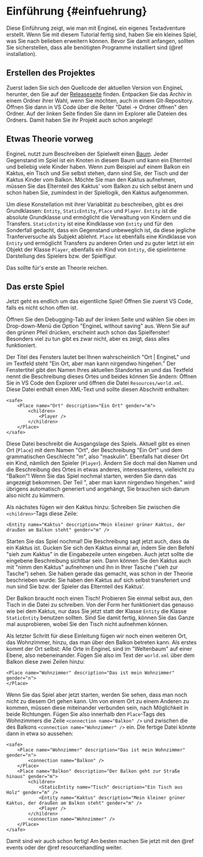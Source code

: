 # Einführung {#einfuehrung}

Diese Einführung zeigt, wie man mit EngineL ein eigenes Textadventure erstellt. Wenn Sie mit diesem Tutorial fertig sind, haben Sie ein kleines Spiel, was Sie nach belieben erweitern können. Bevor Sie damit anfangen, sollten Sie sicherstellen, dass alle benötigten Programme installiert sind (@ref installation).

## Erstellen des Projektes

Zuerst laden Sie sich den Quellcode der aktuellen Version von EngineL herunter, den Sie auf der [Releaseseite](https://github.com/Janonard/EngineL/releases) finden. Entpacken Sie das Archiv in einem Ordner ihrer Wahl, wenn Sie möchten, auch in einem Git-Repository. Öffnen Sie dann in VS Code über die Reiter "Datei -> Ordner öffnen" den Ordner. Auf der linken Seite finden Sie dann im Explorer alle Dateien des Ordners. Damit haben Sie ihr Projekt auch schon angelegt!

## Etwas Theorie vorweg

EngineL nutzt zum Beschreiben der Spielwelt einen [Baum](https://de.wikipedia.org/wiki/Baum_(Datenstruktur)). Jeder Gegenstand im Spiel ist ein Knoten in diesem Baum und kann ein Elternteil und beliebig viele Kinder haben. Wenn zum Beispiel auf einem Balkon ein Kaktus, ein Tisch und Sie selbst stehen, dann sind Sie, der Tisch und der Kaktus Kinder vom Balkon. Möchte Sie man den Kaktus aufnehmen, müssen Sie das Elternteil des Kaktus' vom Balkon zu sich selbst änern und schon haben Sie, zumindest in der Spiellogik, den Kaktus aufgenommen.

Um diese Konstellation mit ihrer Variablität zu beschreiben, gibt es drei Grundklassen: `Entity`, `StaticEntity`, `Place` und `Player`. `Entity` ist die absolute Grundklasse und ermöglicht die Verwaltung von Kindern und die Transfers. `StaticEntity` ist eine Kindklasse von `Entity` und für den Sonderfall gedacht, dass ein Gegenstand unbeweglich ist, da diese jegliche Tranferversuche als Subjekt ablehnt. `Place` ist ebenfalls eine Kindklasse von `Entity` und ermöglicht Transfers zu anderen Orten und zu guter letzt ist ein Objekt der Klasse `Player`, ebenfalls ein Kind von `Entity`, die spielinterne Darstellung des Spielers bzw. der Spielfigur.

Das sollte für's erste an Theorie reichen.

## Das erste Spiel

Jetzt geht es endlich um das eigentliche Spiel! Öffnen Sie zuerst VS Code, falls es nicht schon offen ist.

Öffnen Sie den Debugging-Tab auf der linken Seite und wählen Sie oben im Drop-down-Menü die Option "EngineL without saving" aus. Wenn Sie auf den grünen Pfeil drücken, erscheint auch schon das Spielfenster! Besonders viel zu tun gibt es zwar nicht, aber es zeigt, dass alles funktioniert.

Der Titel des Fensters lautet bei Ihnen wahrscheinlich "Ort | EngineL" und im Textfeld steht "Ein Ort, aber man kann nirgendwo hingehen." Der Fenstertitel gibt den Namen Ihres aktuellen Standortes an und das Textfeld nennt die Beschreibung dieses Ortes und beides können Sie ändern: Öffnen Sie in VS Code den Explorer und öffnen die Datei `Resources/world.xml`. Diese Datei enthält einen XML-Text und sollte diesen Abschnitt enthalten:

    <safe>
        <Place name="Ort" description="Ein Ort" gender="m">
            <children>
                <Player />
            </children>
        </Place>
    </safe>

Diese Datei beschreibt die Ausgangslage des Spiels. Aktuell gibt es einen Ort (`Place`) mit dem Namen "Ort", der Beschreibung "Ein Ort" und dem grammatischen Geschlecht "m", also "maskulin". Ebenfalls hat dieser Ort ein Kind, nämlich den Spieler (`Player`). Ändern Sie doch mal den Namen und die Beschreibung des Ortes in etwas anderes, interessanteres, vielleicht zu "Balkon"! Wenn Sie das Spiel nochmal starten, werden Sie dann das angezeigt bekommen. Der Teil ", aber man kann nirgendwo hingehen." wird übrigens automatisch generiert und angehängt, Sie brauchen sich darum also nicht zu kümmern.

Als nächstes fügen wir den Kaktus hinzu: Schreiben Sie zwischen die `<children>`-Tags diese Zeile:

    <Entity name="Kaktus" description="Mein kleiner grüner Kaktus, der draußen am Balkon steht" gender="m" />

Starten Sie das Spiel nochmal! Die Beschreibung sagt jetzt auch, dass da ein Kaktus ist. Gucken Sie sich den Kaktus einmal an, indem Sie den Befehl "sieh zum Kaktus" in die Eingabezeile unten eingeben. Auch jetzt sollte die eingebene Beschreibung sichtbar sein. Dann können Sie den Kaktus auch mit "nimm den Kaktus" aufnehmen und ihn in Ihrer Tasche ("sieh zur Tasche") sehen. Sie haben gerade das gemacht, was schon in der Theorie beschrieben wurde: Sie haben den Kaktus auf sich selbst transferiert und nun sind Sie bzw. der Spieler das Elternteil des Kaktus'.

Der Balkon braucht noch einen Tisch! Probieren Sie einmal selbst aus, den Tisch in die Datei zu schreiben. Von der Form her funktioniert das genauso wie bei dem Kaktus, nur dass Sie jetzt statt der Klasse `Entity` die Klasse `StaticEntity` benutzen sollten. Sind Sie damit fertig, können Sie das Ganze mal ausprobieren, wobei Sie den Tisch nicht aufnehmen können.

Als letzter Schritt für diese Einleitung fügen wir noch einen weiteren Ort, das Wohnzimmer, hinzu, das man über den Balkon betreten kann. Als erstes kommt der Ort selbst: Alle Orte in EngineL sind im "Weltenbaum" auf einer Ebene, also nebeneinander. Fügen Sie also im Text der `world.xml` über dem Balkon diese zwei Zeilen hinzu:

    <Place name="Wohnzimmer" description="Das ist mein Wohnzimmer" gender="n">
    </Place>

Wenn Sie das Spiel aber jetzt starten, werden Sie sehen, dass man noch nicht zu diesem Ort gehen kann. Um von einem Ort zu einem Anderen zu kommen, müssen diese miteinander verbunden sein, nach Möglichkeit in beide Richtungen. Fügen Sie also innerhalb den `Place`-Tags des Wohnzimmers die Zeile `<connection name="Balkon" />` und zwischen die des Balkons `<connection name="Wohnzimmer" />` ein. Die fertige Datei könnte dann in etwa so aussehen:

    <safe>
        <Place name="Wohnzimmer" description="Das ist mein Wohnzimmer" gender="n">
            <connection name="Balkon" />
        </Place>
        <Place name="Balkon" description="Der Balkon geht zur Straße hinaus" gender="m">
            <children>
                <StaticEntity name="Tisch" description="Ein Tisch aus Holz" gender="m" />
                <Entity name="Kaktus" description="Mein kleiner grüner Kaktus, der draußen am Balkon steht" gender="m" />
                <Player />
            </children>
            <connection name="Wohnzimmer" />
        </Place>
    </safe>

Damit sind wir auch schon fertig! Am besten machen Sie jetzt mit den @ref events oder der @ref resourcehandling weiter.